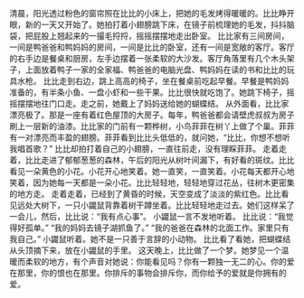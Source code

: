 清晨，阳光透过粉色的窗帘照在比比的小床上，把她的毛发烤得暖暖的。比比睁开眼，新的一天又开始了。她拍打着小翅膀跳下床，在镜子前梳理她的毛发，抖抖脑袋，把屁股上翘起来的一撮毛捋捋，摇摇摆摆地走出卧室。
比比家有三间房间，一间是鸭爸爸和鸭妈妈的房间，一间是比比的卧室，还有一间是宽敞的客厅。客厅的右手边是餐桌和厨房，左手边摆着一张柔软的大沙发。客厅角落里有几个木头架子，上面放着鸭子一家的全家福、鸭爸爸的电脑光盘、鸭妈妈在读的书和比比的玩具水枪。
比比走到右边，跳上高高的椅子，坐在餐桌前吃起早餐。早餐是鸭妈妈准备的，有半条小鱼、一盘小虾和一些干果。比比很快就吃饱了。她跳下椅子，摇摇摆摆地往门口走。走之前，她戴上了妈妈送给她的蝴蝶结。
从外面看，比比家漂亮极了。那是一座有着红色屋顶的大房子。每年，鸭爸爸都会请壁虎叔叔为房子刷上一层新的油漆。比比家的门前有一颗桦树，小鸟菲菲在树丫上做了个巢。菲菲有一对漂亮而丰盈的翅膀。菲菲看到比比头低低的，就问她，“比比，你想不想听我唱首歌？” 比比却拍打着自己的小翅膀，一直往前走，没有理睬菲菲。
走着走着，比比走进了郁郁葱葱的森林，午后的阳光从树叶间漏下，有好看的斑纹。比比看见一朵黄色的小花。小花开心地笑着。她一直笑，一直笑着。小花每天都开心地笑着，因为她每一天都是一朵小花。比比轻轻地，轻轻地穿过花丛，往树木更密集的地方走。
走着走着，已经到了黄昏的时候，天空变成了淡淡的紫红色。比比看见远处大树下，一只小鼹鼠背靠着树干蹲坐着。比比轻轻地走过去。她们这样呆了一会儿，然后，比比说：“我有点心事”。
小鼹鼠一言不发地听着。
比比说：“我觉得好孤单。”
“我的妈妈去镜子湖抓鱼了。”
“我的爸爸在森林的北面工作。家里只有我自己。”
小鼹鼠听着。她不是一只善于言辞的小动物。
比比看了看她，把蝴蝶结从头顶摘下来，放在小鼹鼠的手里。
这天晚上，比比做了一个梦。她梦见一个温暖而柔软的地方，有个声音对她说：你能看见吗？你有一颗独一无二的心。你的爱在那里，你的恨也在那里。你排斥的事物会排斥你，而你给予的爱就是你拥有的爱。